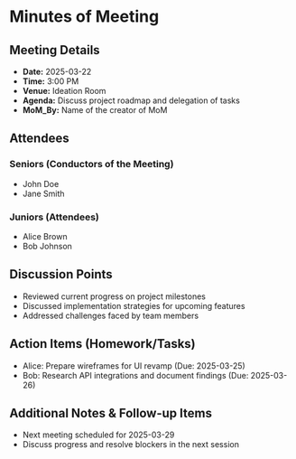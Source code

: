 # Minutes of Meeting

## Meeting Details
- **Date:** 2025-03-22
- **Time:** 3:00 PM
- **Venue:** Ideation Room
- **Agenda:** Discuss project roadmap and delegation of tasks
- **MoM_By:** Name of the creator of MoM

## Attendees
### Seniors (Conductors of the Meeting)
- John Doe
- Jane Smith

### Juniors (Attendees)
- Alice Brown
- Bob Johnson

## Discussion Points
- Reviewed current progress on project milestones
- Discussed implementation strategies for upcoming features
- Addressed challenges faced by team members

## Action Items (Homework/Tasks)
- Alice: Prepare wireframes for UI revamp (Due: 2025-03-25)
- Bob: Research API integrations and document findings (Due: 2025-03-26)

## Additional Notes & Follow-up Items
- Next meeting scheduled for 2025-03-29
- Discuss progress and resolve blockers in the next session
